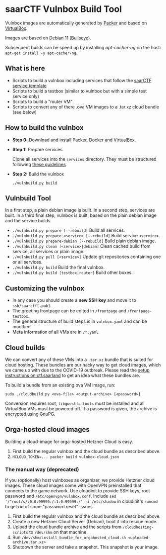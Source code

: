 saarCTF Vulnbox Build Tool
==========================

Vulnbox images are automatically generated by [Packer](https://www.packer.io/) and based on [VirtualBox](https://www.virtualbox.org/). 

Images are based on [Debian 11 (Bullseye)](https://packages.debian.org/bullseye/).

Subsequent builds can be speed up by installing *apt-cacher-ng* on the host: `apt-get install -y apt-cacher-ng`.



What is here
------------
- Scripts to build a vulnbox including services that follow the [saarCTF service template](https://github.com/MarkusBauer/saarctf-gamelib)
- Scripts to build a testbox (similar to vulnbox but with a simple test service only)
- Scripts to build a "router VM"
- Scripts to convert any of there .ova VM images to a .tar.xz cloud bundle (see below)



How to build the vulnbox
------------------------

- **Step 0:** Download and install [Packer](https://www.packer.io/), [Docker](https://www.docker.com/) and [VirtualBox](https://www.virtualbox.org/).

- **Step 1:** Prepare services
    
    Clone all services into the `services` directory. They must be structured following [these guidelines](https://github.com/MarkusBauer/saarctf-gamelib) 

- **Step 2:** Build the vulnbox

    `./vulnbuild.py build`



Vulnbuild Tool
--------------
In a first step, a plain debian image is built. In a second step, services are built. 
In a third final step, vulnbox is built, based on the plain debian image and the service builds.

- `./vulnbuild.py prepare [--rebuild]`  Build all services. 
- `./vulnbuild.py prepare <service> [--rebuild]`  Build service `<service>`.
- `./vulnbuild.py prepare-debian [--rebuild]`  Build plain debian image.  
- `./vulnbuild.py clean [<service>|debian]`  Clean cached build from service, all services or plain image.   
- `./vulnbuild.py pull [<service>]`  Update git repositories containing one or all services.   
- `./vulnbuild.py build`  Build the final vulnbox.   
- `./vulnbuild.py build [testbox|router]`  Build other boxes.



Customizing the vulnbox
-----------------------
- In any case you should create a **new SSH key** and move it to `ssh/saarctf[.pub]`. 
- The greeting frontpage can be edited in `/frontpage` and `/frontpage-testbox`.
- The general structure of build steps is in `vulnbox.yaml` and can be modified.
- Meta information of all VMs are in `/*.yaml`. 



Cloud builds
------------
We can convert any of these VMs into a `.tar.xz` bundle that is suited for cloud hosting. 
These bundles are our hacky way to get cloud images, which we came up with due to the COVID-19 outbreak. 
Please read the [setup instructions on ctf.saarland](https://ctf.saarland/setup#setupCloud) to get an idea what these bundles are.

To build a bundle from an existing ova VM image, run: 

`sudo ./cloudbuild.py <ova-file> <output-archive> [<password>]`

Conversion requires root, `libguestfs-tools` must be installed and all VirtualBox VMs must be powered off.
If a password is given, the archive is encrypted using GnuPG.   



Orga-hosted cloud images
------------------------
Building a cloud-image for orga-hosted Hetzner Cloud is easy.

1. First build the regular vulnbox and the cloud bundle as described above.
2. `HCLOUD_TOKEN=... packer build vulnbox-cloud.json`


### The manual way (deprecated)
If you (optionally) host vulnboxes as organizer, we provide Hetzner cloud images. 
These cloud images come with OpenVPN preinstalled that connects to the game network.
Use cloudinit to provide SSH keys, root password and `/etc/openvpn/vulnbox.conf`.
Include `sed '/^root/s/:0:0:99999:/:1:0:99999:/' -i /etc/shadow` in cloudinit's `runcmd` to get rid of some "password reset" issues. 

1. First build the regular vulnbox and the cloud bundle as described above.
2. Create a new Hetzner Cloud Server (Debian), boot it into rescue mode.
3. Upload the cloud bundle archive and the scripts from `/cloudhosting-scripts` to `/dev/shm` on that machine.
4. Run `/dev/shm/install_bundle_for_orgahosted_cloud.sh <uploaded-archive.tar.xz>`
5. Shutdown the server and take a snapshot. This snapshot is your image. 

